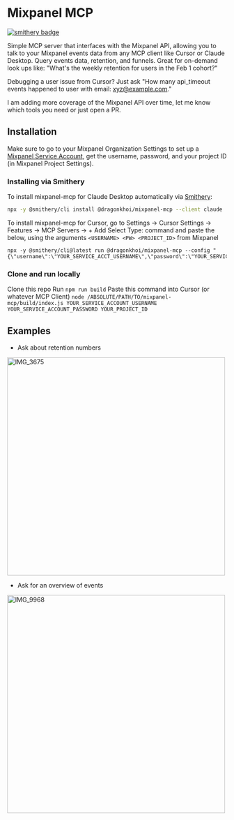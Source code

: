 # Mixpanel MCP
[![smithery badge](https://smithery.ai/badge/@dragonkhoi/mixpanel-mcp)](https://smithery.ai/server/@dragonkhoi/mixpanel-mcp)

Simple MCP server that interfaces with the Mixpanel API, allowing you to talk to your Mixpanel events data from any MCP client like Cursor or Claude Desktop. Query events data, retention, and funnels. Great for on-demand look ups like: "What's the weekly retention for users in the Feb 1 cohort?"

Debugging a user issue from Cursor? Just ask "How many api_timeout events happened to user with email: xyz@example.com."

I am adding more coverage of the Mixpanel API over time, let me know which tools you need or just open a PR.

## Installation
Make sure to go to your Mixpanel Organization Settings to set up a [Mixpanel Service Account](https://developer.mixpanel.com/reference/service-accounts), get the username, password, and your project ID (in Mixpanel Project Settings).

### Installing via Smithery

To install mixpanel-mcp for Claude Desktop automatically via [Smithery](https://smithery.ai/server/@dragonkhoi/mixpanel-mcp):

```bash
npx -y @smithery/cli install @dragonkhoi/mixpanel-mcp --client claude
```

To install mixpanel-mcp for Cursor, go to Settings -> Cursor Settings -> Features -> MCP Servers -> + Add
Select Type: command and paste the below, using the arguments `<USERNAME> <PW> <PROJECT_ID>` from Mixpanel
```
npx -y @smithery/cli@latest run @dragonkhoi/mixpanel-mcp --config "{\"username\":\"YOUR_SERVICE_ACCT_USERNAME\",\"password\":\"YOUR_SERVICE_ACCT_PASSWORD\",\"projectId\":\"YOUR_MIXPANEL_PROJECT_ID\"}"
```

### Clone and run locally
Clone this repo
Run `npm run build`
Paste this command into Cursor (or whatever MCP Client)
`node /ABSOLUTE/PATH/TO/mixpanel-mcp/build/index.js YOUR_SERVICE_ACCOUNT_USERNAME YOUR_SERVICE_ACCOUNT_PASSWORD YOUR_PROJECT_ID`

## Examples
- Ask about retention numbers

<img width="500" alt="IMG_3675" src="https://github.com/user-attachments/assets/5999958e-d4f6-4824-b226-50ad416ab064" />


- Ask for an overview of events

<img width="500" alt="IMG_9968" src="https://github.com/user-attachments/assets/c05cd932-5ca8-4a5b-a31c-7da2c4f2fa77" />
